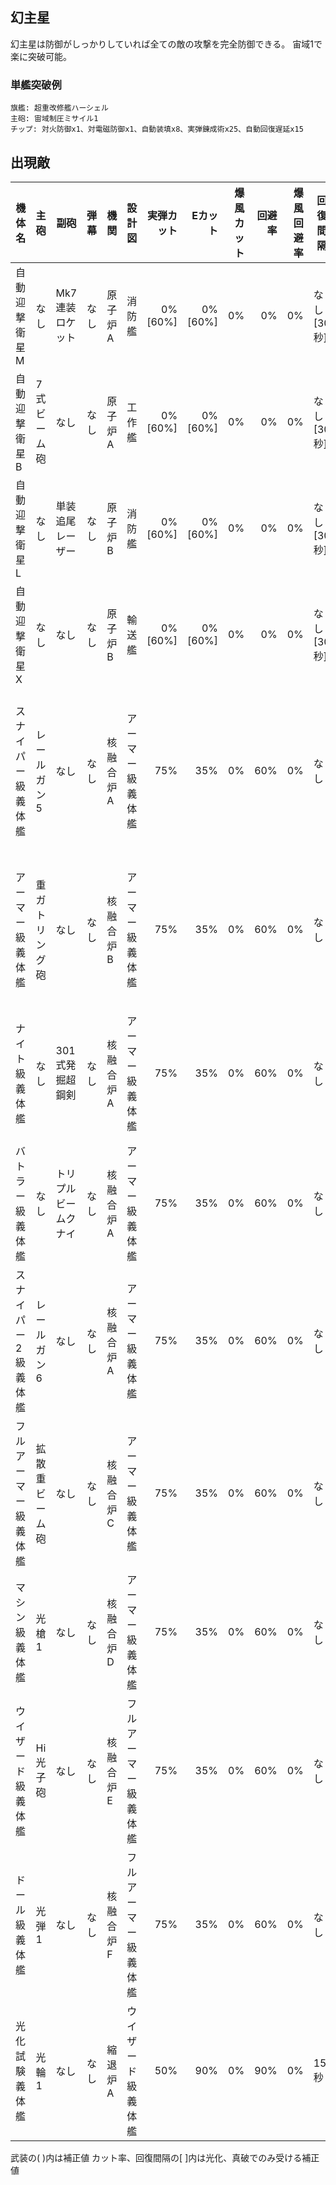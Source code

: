 ## 幻主星

幻主星は防御がしっかりしていれば全ての敵の攻撃を完全防御できる。
宙域1で楽に突破可能。

### 単艦突破例

```
旗艦: 超重改修艦ハーシェル
主砲: 宙域制圧ミサイル1
チップ: 対火防御x1、対電磁防御x1、自動装填x8、実弾錬成術x25、自動回復遅延x15
```

## 出現敵

| 機体名               | 主砲           | 副砲                 | 弾幕 | 機関      | 設計図               | 実弾カット |  Eカット | 爆風カット | 回避率 | 爆風回避率 | 回復間隔   | 登場ステージ                      |
|----------------------|----------------|----------------------|------|-----------|----------------------|-----------:|---------:|-----------:|-------:|-----------:|------------|-----------------------------------|
| 自動迎撃衛星M        | なし           | Mk7連装ロケット      | なし | 原子炉A   | 消防艦               |    0%[60%] |  0%[60%] |         0% |     0% |         0% | なし[30秒] | 1                                 |
| 自動迎撃衛星B        | 7式ビーム砲    | なし                 | なし | 原子炉A   | 工作艦               |    0%[60%] |  0%[60%] |         0% |     0% |         0% | なし[30秒] | 1                                 |
| 自動迎撃衛星L        | なし           | 単装追尾レーザー     | なし | 原子炉B   | 消防艦               |    0%[60%] |  0%[60%] |         0% |     0% |         0% | なし[30秒] | 1                                 |
| 自動迎撃衛星X        | なし           | なし                 | なし | 原子炉B   | 輸送艦               |    0%[60%] |  0%[60%] |         0% |     0% |         0% | なし[30秒] | 1                                 |
| スナイパー級義体艦   | レールガン5    | なし                 | なし | 核融合炉A | アーマー級義体艦     |        75% |      35% |         0% |    60% |         0% | なし       | 1ボス、2、3、4、5、6、7、8、9、10 |
| アーマー級義体艦     | 重ガトリング砲 | なし                 | なし | 核融合炉B | アーマー級義体艦     |        75% |      35% |         0% |    60% |         0% | なし       | 2ボス、3、4、5、6、7、8、9、10    |
| ナイト級義体艦       | なし           | 301式発掘超鋼剣      | なし | 核融合炉A | アーマー級義体艦     |        75% |      35% |         0% |    60% |         0% | なし       | 3ボス、4、5、6、7、8、9、10       |
| バトラー級義体艦     | なし           | トリプルビームクナイ | なし | 核融合炉A | アーマー級義体艦     |        75% |      35% |         0% |    60% |         0% | なし       | 4ボス、5、6、7、8、9、10          |
| スナイパー2級義体艦  | レールガン6    | なし                 | なし | 核融合炉A | アーマー級義体艦     |        75% |      35% |         0% |    60% |         0% | なし       | 5ボス、6、7、8、9、10             |
| フルアーマー級義体艦 | 拡散重ビーム砲 | なし                 | なし | 核融合炉C | アーマー級義体艦     |        75% |      35% |         0% |    60% |         0% | なし       | 6ボス、7、8、9、10                |
| マシン級義体艦       | 光槍1          | なし                 | なし | 核融合炉D | アーマー級義体艦     |        75% |      35% |         0% |    60% |         0% | なし       | 7ボス、8、9、10                   |
| ウイザード級義体艦   | Hi光子砲       | なし                 | なし | 核融合炉E | フルアーマー級義体艦 |        75% |      35% |         0% |    60% |         0% | なし       | 8ボス、9、10                      |
| ドール級義体艦       | 光弾1          | なし                 | なし | 核融合炉F | フルアーマー級義体艦 |        75% |      35% |         0% |    60% |         0% | なし       | 9ボス、10                         |
| 光化試験義体艦       | 光輪1          | なし                 | なし | 縮退炉A   | ウイザード級義体艦   |        50% |      90% |         0% |    90% |         0% | 15秒       | 10ボス                            |

武装の( )内は補正値
カット率、回復間隔の[ ]内は光化、真破でのみ受ける補正値
